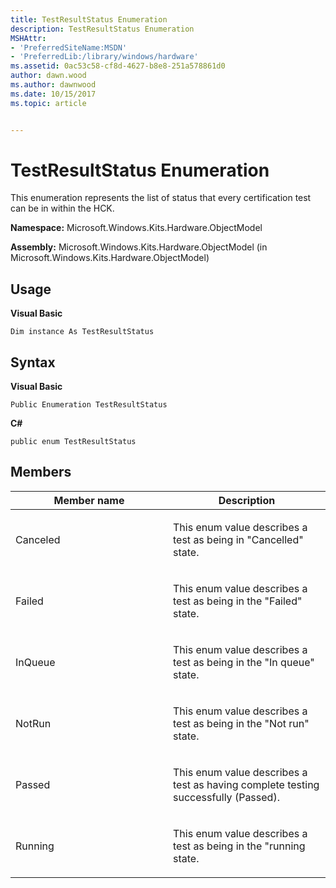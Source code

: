 ```yaml
---
title: TestResultStatus Enumeration
description: TestResultStatus Enumeration
MSHAttr:
- 'PreferredSiteName:MSDN'
- 'PreferredLib:/library/windows/hardware'
ms.assetid: 0ac53c58-cf8d-4627-b8e8-251a578861d0
author: dawn.wood
ms.author: dawnwood
ms.date: 10/15/2017
ms.topic: article


---
```


# TestResultStatus Enumeration


This enumeration represents the list of status that every certification test can be in within the HCK.

**Namespace:** Microsoft.Windows.Kits.Hardware.ObjectModel

**Assembly:** Microsoft.Windows.Kits.Hardware.ObjectModel (in Microsoft.Windows.Kits.Hardware.ObjectModel)

## <span id="Usage"></span><span id="usage"></span><span id="USAGE"></span>Usage


**Visual Basic**

`Dim instance As TestResultStatus`

## <span id="Syntax"></span><span id="syntax"></span><span id="SYNTAX"></span>Syntax


**Visual Basic**

`Public Enumeration TestResultStatus`

**C#**

`public enum TestResultStatus`

## <span id="Members"></span><span id="members"></span><span id="MEMBERS"></span>Members


<table>
<colgroup>
<col width="50%" />
<col width="50%" />
</colgroup>
<thead>
<tr class="header">
<th>Member name</th>
<th>Description</th>
</tr>
</thead>
<tbody>
<tr class="odd">
<td><p>Canceled</p></td>
<td><p>This enum value describes a test as being in &quot;Cancelled&quot; state.</p></td>
</tr>
<tr class="even">
<td><p>Failed</p></td>
<td><p>This enum value describes a test as being in the &quot;Failed&quot; state.</p></td>
</tr>
<tr class="odd">
<td><p>InQueue</p></td>
<td><p>This enum value describes a test as being in the &quot;In queue&quot; state.</p></td>
</tr>
<tr class="even">
<td><p>NotRun</p></td>
<td><p>This enum value describes a test as being in the &quot;Not run&quot; state.</p></td>
</tr>
<tr class="odd">
<td><p>Passed</p></td>
<td><p>This enum value describes a test as having complete testing successfully (Passed).</p></td>
</tr>
<tr class="even">
<td><p>Running</p></td>
<td><p>This enum value describes a test as being in the &quot;running state.</p></td>
</tr>
</tbody>
</table>

 

 

 






